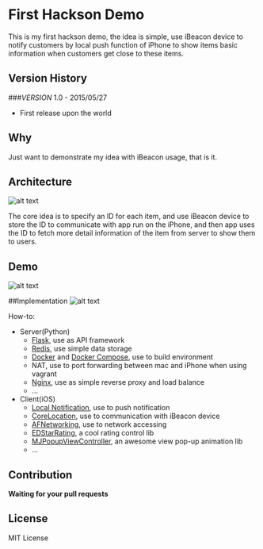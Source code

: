 First Hackson Demo
===========================

This is my first hackson demo, the idea is simple, use iBeacon device to notify customers by local push function of iPhone to show items basic information when customers get close to these items.

## Version History

###_VERSION_ 1.0 - 2015/05/27
+ First release upon the world 

## Why
Just want to demonstrate my idea with iBeacon usage, that is it.  

## Architecture
![alt text][architecture]

[architecture]:
https://raw.githubusercontent.com/hanks/First_Hackson_Demo/master/demo/design.png "architecture"
The core idea is to specify an ID for each item, and use iBeacon device to store the ID to communicate with app run on the iPhone, and then app uses the ID to fetch more detail information of the item from server to show them to users. 

## Demo 
![alt text][demo]

[demo]:
https://raw.githubusercontent.com/hanks/First_Hackson_Demo/master/demo/demo.gif "demo"

##Implementation 
![alt text][implementation]

[implementation]:
https://raw.githubusercontent.com/hanks/First_Hackson_Demo/master/demo/implementation.png "implementation"

How-to: 
 
* Server(Python)  
	* <a href='http://flask.pocoo.org/'>Flask</a>, use as API framework
	* <a href='http://redis.io/'>Redis</a>, use simple data storage
	* <a href='https://docs.docker.com/'>Docker</a> and <a href='https://docs.docker.com/compose/'>Docker Compose</a>, use to build environment
	* NAT, use to port forwarding between mac and iPhone when using vagrant
	* <a href='http://nginx.org/en/docs/'>Nginx</a>, use as simple reverse proxy and load balance
	* ...  
* Client(iOS)
	* <a href='https://developer.apple.com/library/ios/documentation/NetworkingInternet/Conceptual/RemoteNotificationsPG/Chapters/IPhoneOSClientImp.html'>Local Notification</a>, use to push notification
	* <a href='https://developer.apple.com/library/ios/documentation/UserExperience/Conceptual/LocationAwarenessPG/RegionMonitoring/RegionMonitoring.html'>CoreLocation</a>, use to communication with iBeacon device
	* <a href='https://github.com/AFNetworking/AFNetworking'>AFNetworking</a>, use to network accessing
	* <a href='https://github.com/erndev/EDStarRating'>EDStarRating</a>, a cool rating control lib
	* <a href='https://github.com/martinjuhasz/MJPopupViewController'>MJPopupViewController</a>, an awesome view pop-up animation lib
	* ...

## Contribution
**Waiting for your pull requests**

## License
MIT License